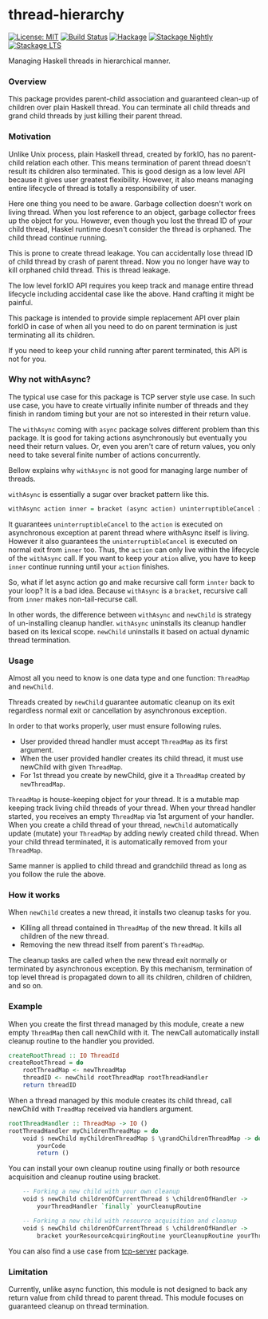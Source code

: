 # thread-hierarchy

[![License: MIT](https://img.shields.io/badge/License-MIT-brightgreen.svg)](https://opensource.org/licenses/MIT)
[![Build Status](https://travis-ci.org/nshimaza/thread-hierarchy.svg?branch=master)](https://travis-ci.org/nshimaza/thread-hierarchy)
[![Hackage](https://img.shields.io/hackage/v/thread-hierarchy.svg?style=flat)](https://hackage.haskell.org/package/thread-hierarchy)
[![Stackage Nightly](http://stackage.org/package/thread-hierarchy/badge/nightly)](http://stackage.org/nightly/package/thread-hierarchy)
[![Stackage LTS](http://stackage.org/package/thread-hierarchy/badge/lts)](http://stackage.org/lts/package/thread-hierarchy)

Managing Haskell threads in hierarchical manner.

### Overview

This package provides parent-child association and guaranteed clean-up of children
over plain Haskell thread.  You can terminate all child threads and grand child threads by
just killing their parent thread.

### Motivation

Unlike Unix process, plain Haskell thread, created by forkIO, has no parent-child relation each other.
This means termination of parent thread doesn't result its children also terminated.
This is good design as a low level API because it gives user greatest flexibility.
However, it also means managing entire lifecycle of thread is totally a responsibility of user.

Here one thing you need to be aware.  Garbage collection doesn't work on living thread.
When you lost reference to an object, garbage collector frees up the object for you.
However, even though you lost the thread ID of your child thread, Haskel runtime doesn't consider
the thread is orphaned.  The child thread continue running.

This is prone to create thread leakage.  You can accidentally lose thread ID of child thread
by crash of parent thread.  Now you no longer have way to kill orphaned child thread.
This is thread leakage.

The low level forkIO API requires you keep track and manage entire thread lifecycle
including accidental case like the above.  Hand crafting it might be painful.

This package is intended to provide simple replacement API over plain forkIO in case of when
all you need to do on parent termination is just terminating all its children.

If you need to keep your child running after parent terminated, this API is not for you.

### Why not withAsync?

The typical use case for this package is TCP server style use case.  In such use case,
you have to create virtually infinite number of threads and they finish in random timing
but your are not so interested in their return value.

The `withAsync` coming with `async` package solves different problem than this package.
It is good for taking actions asynchronously but eventually you need their return values.
Or, even you aren't care of return values, you only need to take several finite number of
actions concurrently.

Bellow explains why `withAsync` is not good for managing large number of threads. 

`withAsync` is essentially a sugar over bracket pattern like this.

```haskell
withAsync action inner = bracket (async action) uninterruptibleCancel inner
```

It guarantees `uninterruptibleCancel` to the `action` is executed on asynchronous exception
at parent thread where withAsync itself is living.  However it also guarantees the `uninterruptibleCancel`
is executed on normal exit from `inner` too.  Thus, the `action` can only live within the
lifecycle of the `withAsync` call.  If you want to keep your `ation` alive, you have to
keep `inner` continue running until your `action` finishes.

So, what if let async action go and make recursive call form `innter` back to your loop?
It is a bad idea.  Because `withAsync` is a `bracket`, recursive call from `inner` makes
non-tail-recurse call.

In other words, the difference between `withAsync` and `newChild` is strategy of un-installing
cleanup handler.  `withAsync` uninstalls its cleanup handler based on its lexical scope.
`newChild` uninstalls it based on actual dynamic thread termination.

### Usage 

Almost all you need to know is one data type and one function:  `ThreadMap` and `newChild`.

Threads created by `newChild` guarantee automatic cleanup on its exit
regardless normal exit or cancellation by asynchronous exception.

In order to that works properly, user must ensure following rules.

* User provided thread handler must accept `ThreadMap` as its first argument.
* When the user provided handler creates its child thread, it must use newChild with given `ThreadMap`.
* For 1st thread you create by newChild, give it a `ThreadMap` created by `newThreadMap`.

`ThreadMap` is house-keeping object for your thread.  It is a mutable map keeping track
living child threads of your thread.  When your thread handler started, you receives
an empty `ThreadMap` via 1st argument of your handler.  When you create a child thread
of your thread, `newChild` automatically update (mutate) your `ThreadMap` by adding
newly created child thread.  When your child thread terminated, it is automatically removed
from your `ThreadMap`.

Same manner is applied to child thread and grandchild thread as long as you follow the rule the above.

### How it works

When `newChild` creates a new thread, it installs two cleanup tasks for you.

* Killing all thread contained in `ThreadMap` of the new thread.  It kills all children of the new thread.
* Removing the new thread itself from parent's `ThreadMap`.

The cleanup tasks are called when the new thread exit normally or terminated by asynchronous exception.
By this mechanism, termination of top level thread is propagated down to all its children,
 children of children, and so on.

### Example

When you create the first thread managed by this module, create a new empty `ThreadMap` then call
newChild with it.  The newCall automatically install cleanup routine to the handler you provided.

```haskell
createRootThread :: IO ThreadId
createRootThread = do
    rootThreadMap <- newThreadMap
    threadID <- newChild rootThreadMap rootThreadHandler
    return threadID
```

When a thread managed by this module creates its child thread, call newChild with `TreadMap`
received via handlers argument.

```haskell
rootThreadHandler :: ThreadMap -> IO ()
rootThreadHandler myChildrenThreadMap = do
    void $ newChild myChildrenThreadMap $ \grandChildrenThreadMap -> do
        yourCode
        return ()
```

You can install your own cleanup routine using finally or both resource acquisition and cleanup
routine using bracket.

```haskell
    -- Forking a new child with your own cleanup
    void $ newChild childrenOfCurrentThread $ \childrenOfHandler ->
        yourThreadHandler `finally` yourCleanupRoutine

    -- Forking a new child with resource acquisition and cleanup
    void $ newChild childrenOfCurrentThread $ \childrenOfHandler ->
        bracket yourResourceAcquiringRoutine yourCleanupRoutine yourThreadHandler
```

You can also find a use case from [tcp-server](https://github.com/nshimaza/tcp-server) package.

### Limitation

Currently, unlike async function, this module is not designed to back any return value
from child thread to parent thread.  This module focuses on guaranteed cleanup on thread termination.
